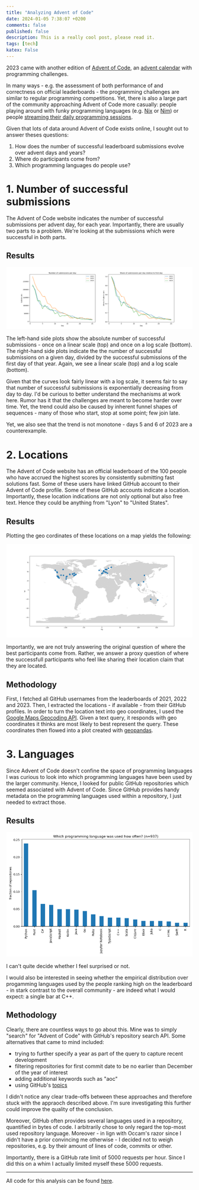 ```yaml
---
title: "Analyzing Advent of Code"
date: 2024-01-05 7:38:07 +0200
comments: false
published: false
description: This is a really cool post, please read it.
tags: [tech]
katex: False
---
```


2023 came with another edition of [Advent of Code](https://adventofcode.com/), an
[advent calendar](https://en.wikipedia.org/wiki/Advent_calendar) with programming challenges.

In many ways - e.g. the assessment of both performance of and correctness on official leaderboards - the programming
challenges are similar to regular programming competitions. Yet, there is also a large part of the community
approaching Advent of Code more casually: people playing around with funky programming languages (e.g. [Nix](https://github.com/crazazy/aoc2020) or [Nim](https://github.com/eversinc33/Red-Team-Advent-of-Code)) or people [streaming their daily programming sessions](https://www.youtube.com/watch?v=VmIcX2SHojI).

Given that lots of data around Advent of Code exists online, I sought out to answer theses questions:
1. How does the number of successful leaderboard submissions evolve over advent days and years?
2. Where do participants come from?
3. Which programming languages do people use?

# 1. Number of successful submissions

The Advent of Code website indicates the number of successful submissions per advent day, for each year. Importantly, there are usually two parts to a problem. We're looking at the submissions which
were successful in both parts.

## Results

![](/imgs/aoc-analysis/submissions.png)

The left-hand side plots show the absolute number of successful submissions - once on a linear scale (top) and once on a log scale (bottom). The right-hand side plots indicate the the number of successful
submissions on a given day, divided by the successful submissions of the first day of that year. Again, we see a linear scale (top) and a log scale (bottom). 

Given that the curves look fairly linear with a log scale, it seems fair to say that number of successful submissions is exponentially decreasing from day to day. I'd be curious to better understand the mechanisms at work here. Rumor has it that the challenges are meant to become harder over time. Yet, the trend could also be caused by inherent funnel shapes of sequences - many of those who start, stop at some point; few join late.

Yet, we also see that the trend is not monotone - days 5 and 6 of 2023 are a counterexample.

# 2. Locations

The Advent of Code website has an official leaderboard of the 100 people who have accrued the highest scores by consistently submitting fast solutions fast. Some of these users have linked GitHub account to their Advent of Code profile. Some of these GitHub accounts indicate a location. Importantly, these location indications are not only optional but also free text. Hence they could be anything from "Lyon" to "United States".

## Results
Plotting the geo cordinates of these locations on a map yields the following:

![](/imgs/aoc-analysis/worldmap.png)

Importantly, we are not truly answering the original question of where the best participants come from. Rather, we answer a proxy question of where the successfull participants who feel like sharing their location claim that they are located.

## Methodology

First, I fetched all GitHub usernames from the leaderboards of 2021, 2022 and 2023. Then, I extracted the locations - if available - from their GitHub profiles. In order to turn the location text into geo coordinates, I used the [Google Maps Geocoding API](https://bdevelopers.google.com/maps/documentation/geocoding/overview). Given a text query, it responds with geo coordinates it thinks are most likely to best represent the query. These coordinates then flowed into a plot created with [geopandas](https://github.com/geopandas/geopandas).

# 3. Languages

Since Advent of Code doesn't confine the space of programming languages I was curious to look into which programming languages have been used by the larger community. Hence, I looked for public GitHub repositories which seemed associated with Advent of Code. Since GitHub provides handy metadata on the programming languages used within a repository, I just needed to extract those.

## Results

![](/imgs/aoc-analysis/languages.png)

I can't quite decide whether I feel surprised or not.

I would also be interested in seeing whether the empirical distribution over progamming languages used by the people ranking high on the leaderboard - in stark contrast to the overall community - are indeed what I would expect: a single bar at C++.

## Methodology

Clearly, there are countless ways to go about this. Mine was to simply "search" for "Advent of Code" with GitHub's repository search API. Some alternatives that came to mind included:
- trying to further specify a year as part of the query to capture recent development
- filtering repositories for first commit date to be no earlier than December of the year of interest
- adding additional keywords such as "aoc"
- using GitHub's [topics](https://github.com/topics)

I didn't notice any clear trade-offs between these approaches and therefore stuck with the appraoch described above. I'm sure investigating this further could improve the quality of the conclusion.

Moreover, GitHub often provides several languages used in a repository, quantified in bytes of code. I arbitrarily chose to only regard the top-most used repository language. Moreover - in lign with Occam's razor since I didn't have a prior convincing me otherwise - I decided not to weigh repositories, e.g. by their amount of lines of code, commits or other.

Importantly, there is a GitHub rate limit of 5000 requests per hour. Since I did this on a whim I actually limited myself these 5000 requests.


----

All code for this analysis can be found [here](https://github.com/kklein/aoc-analysis).
